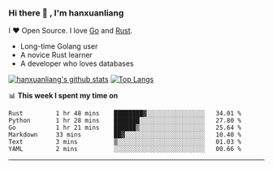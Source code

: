 ### Hi there 👋 , I'm hanxuanliang

<!--
**hanxuanliang/hanxuanliang** is a ✨ _special_ ✨ repository because its `README.md` (this file) appears on your GitHub profile.

Here are some ideas to get you started:

- 🔭 I’m currently working on ...
- 🌱 I’m currently learning ...
- 👯 I’m looking to collaborate on ...
- 🤔 I’m looking for help with ...
- 💬 Ask me about ...
- 📫 How to reach me: ...
- 😄 Pronouns: ...
- ⚡ Fun fact: ...
-->
I ❤ Open Source. I love [Go](https://golang.org) and [Rust](https://www.rust-lang.org/zh-CN/).

* Long-time Golang user
* A novice Rust learner
* A developer who loves databases

[![hanxuanliang's github stats](https://github-readme-stats.vercel.app/api/top-langs/?username=hanxuanliang&hide=html)](https://github.com/anuraghazra/github-readme-stats)
[![Top Langs](https://github-readme-stats.vercel.app/api?username=hanxuanliang&show_icons=true&count_private=true&line_height=40)](https://github.com/anuraghazra/github-readme-stats)

📊 **This week I spent my time on**
<!--START_SECTION:waka-->

```text
Rust         1 hr 48 mins    ████████▓░░░░░░░░░░░░░░░░   34.01 %
Python       1 hr 28 mins    ███████░░░░░░░░░░░░░░░░░░   27.80 %
Go           1 hr 21 mins    ██████▒░░░░░░░░░░░░░░░░░░   25.64 %
Markdown     33 mins         ██▓░░░░░░░░░░░░░░░░░░░░░░   10.40 %
Text         3 mins          ▒░░░░░░░░░░░░░░░░░░░░░░░░   01.03 %
YAML         2 mins          ░░░░░░░░░░░░░░░░░░░░░░░░░   00.66 %
```

<!--END_SECTION:waka-->

***
